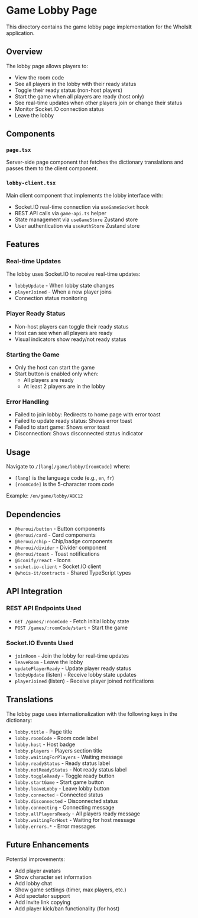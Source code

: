 # Game Lobby Page

This directory contains the game lobby page implementation for the WhoIsIt application.

## Overview

The lobby page allows players to:
- View the room code
- See all players in the lobby with their ready status
- Toggle their ready status (non-host players)
- Start the game when all players are ready (host only)
- See real-time updates when other players join or change their status
- Monitor Socket.IO connection status
- Leave the lobby

## Components

### `page.tsx`
Server-side page component that fetches the dictionary translations and passes them to the client component.

### `lobby-client.tsx`
Main client component that implements the lobby interface with:
- Socket.IO real-time connection via `useGameSocket` hook
- REST API calls via `game-api.ts` helper
- State management via `useGameStore` Zustand store
- User authentication via `useAuthStore` Zustand store

## Features

### Real-time Updates
The lobby uses Socket.IO to receive real-time updates:
- `lobbyUpdate` - When lobby state changes
- `playerJoined` - When a new player joins
- Connection status monitoring

### Player Ready Status
- Non-host players can toggle their ready status
- Host can see when all players are ready
- Visual indicators show ready/not ready status

### Starting the Game
- Only the host can start the game
- Start button is enabled only when:
  - All players are ready
  - At least 2 players are in the lobby

### Error Handling
- Failed to join lobby: Redirects to home page with error toast
- Failed to update ready status: Shows error toast
- Failed to start game: Shows error toast
- Disconnection: Shows disconnected status indicator

## Usage

Navigate to `/[lang]/game/lobby/[roomCode]` where:
- `[lang]` is the language code (e.g., `en`, `fr`)
- `[roomCode]` is the 5-character room code

Example: `/en/game/lobby/ABC12`

## Dependencies

- `@heroui/button` - Button components
- `@heroui/card` - Card components
- `@heroui/chip` - Chip/badge components
- `@heroui/divider` - Divider component
- `@heroui/toast` - Toast notifications
- `@iconify/react` - Icons
- `socket.io-client` - Socket.IO client
- `@whois-it/contracts` - Shared TypeScript types

## API Integration

### REST API Endpoints Used
- `GET /games/:roomCode` - Fetch initial lobby state
- `POST /games/:roomCode/start` - Start the game

### Socket.IO Events Used
- `joinRoom` - Join the lobby for real-time updates
- `leaveRoom` - Leave the lobby
- `updatePlayerReady` - Update player ready status
- `lobbyUpdate` (listen) - Receive lobby state updates
- `playerJoined` (listen) - Receive player joined notifications

## Translations

The lobby page uses internationalization with the following keys in the dictionary:
- `lobby.title` - Page title
- `lobby.roomCode` - Room code label
- `lobby.host` - Host badge
- `lobby.players` - Players section title
- `lobby.waitingForPlayers` - Waiting message
- `lobby.readyStatus` - Ready status label
- `lobby.notReadyStatus` - Not ready status label
- `lobby.toggleReady` - Toggle ready button
- `lobby.startGame` - Start game button
- `lobby.leaveLobby` - Leave lobby button
- `lobby.connected` - Connected status
- `lobby.disconnected` - Disconnected status
- `lobby.connecting` - Connecting message
- `lobby.allPlayersReady` - All players ready message
- `lobby.waitingForHost` - Waiting for host message
- `lobby.errors.*` - Error messages

## Future Enhancements

Potential improvements:
- Add player avatars
- Show character set information
- Add lobby chat
- Show game settings (timer, max players, etc.)
- Add spectator support
- Add invite link copying
- Add player kick/ban functionality (for host)
